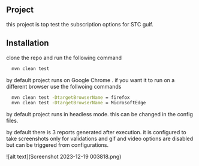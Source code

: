 ## Project
this project is top test the subscription options for STC gulf.

## Installation

clone the repo and run the following command

```bash
  mvn clean test
```
by default project runs on Google Chrome . if you want it to run on a different browser use the follwoing commands

```bash
  mvn clean test -DtargetBrowserName = firefox
  mvn clean test -DtargetBrowserName = MicrosoftEdge
```
by default project runs in headless mode. this can be changed in the config files.

by default there is 3 reports generated after execution. it is configured to take screenshots only for validations and gif and video options are disabled but can be triggered from configurations.

![alt text](Screenshot 2023-12-19 003818.png)
